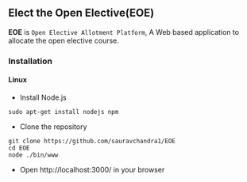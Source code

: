 ##  Elect the Open Elective(EOE)
**EOE** is `Open Elective Allotment Platform`, A Web based application to allocate the open elective course.

### Installation

#### Linux

- Install Node.js
```
sudo apt-get install nodejs npm
```

- Clone the repository
```
git clone https://github.com/sauravchandra1/EOE
cd EOE
node ./bin/www
```
- Open http://localhost:3000/ in your browser



